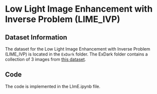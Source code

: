 # Low Light Image Enhancement with Inverse Problem (LIME_IVP)

## Dataset Information

The dataset for the Low Light Image Enhancement with Inverse Problem (LIME_IVP) is located in the `ExDark` folder. The ExDark folder contains a collection of 3 images from [this dataset](https://github.com/cs-chan/Exclusively-Dark-Image-Dataset).

## Code

The code is implemented in the LImE.ipynb file.

